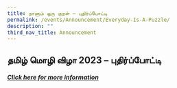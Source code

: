 ```yaml
---
title: நாளும் ஒரு குறள் – புதிர்ப்போட்டி
permalink: /events/Announcement/Everyday-Is-A-Puzzle/
description: ""
third_nav_title: Announcement
---
```

## தமிழ் மொழி விழா 2023 – புதிர்ப்போட்டி

##### [Click here for more information](https://www.instagram.com/uptlc_official)

<a href="https://www.instagram.com/uptlc_official">
<img alt="" src="/images/Igfb/quiz2023.gif"></a>